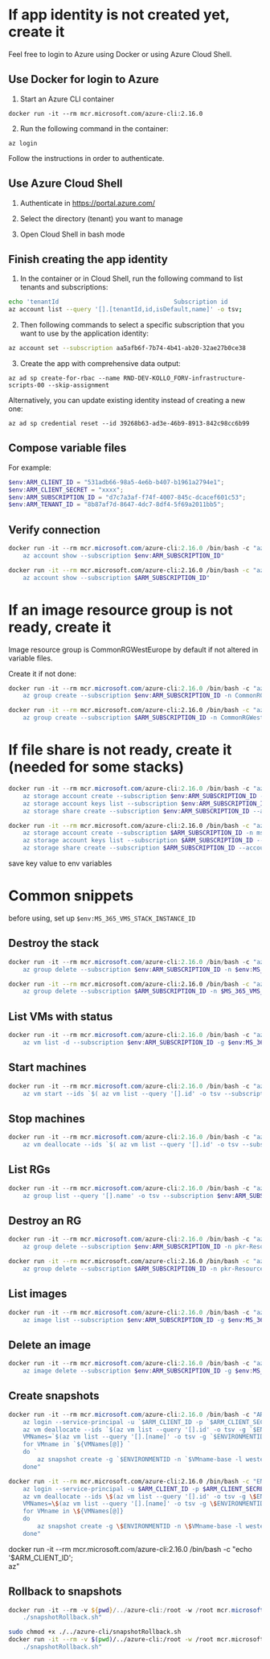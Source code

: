# If app identity is not created yet, create it

Feel free to login to Azure using Docker or using Azure Cloud Shell.
## Use Docker for login to Azure

1. Start an Azure CLI container

```
docker run -it --rm mcr.microsoft.com/azure-cli:2.16.0
```

2. Run the following command in the container:

```
az login
```

Follow the instructions in order to authenticate.

## Use Azure Cloud Shell

1. Authenticate in https://portal.azure.com/

2. Select the directory (tenant) you want to manage

3. Open Cloud Shell in bash mode

## Finish creating the app identity

1. In the container or in Cloud Shell, run the following command to list tenants and subscriptions:

```bash
echo 'tenantId                                Subscription id                         Default Subscription name';
az account list --query '[].[tenantId,id,isDefault,name]' -o tsv;
```

2. Then following commands to select a specific subscription that you want to use by the application identity:

```bash
az account set --subscription aa5afb6f-7b74-4b41-ab20-32ae27b0ce38
```

3. Create the app with comprehensive data output:

```
az ad sp create-for-rbac --name RND-DEV-KOLLO_FORV-infrastructure-scripts-00 --skip-assignment
```

Alternatively, you can update existing identity instead of creating a new one:

```
az ad sp credential reset --id 39268b63-ad3e-46b9-8913-842c98cc6b99
```

## Compose variable files

For example:

```PowerShell
$env:ARM_CLIENT_ID = "531adb66-98a5-4e6b-b407-b1961a2794e1";
$env:ARM_CLIENT_SECRET = "xxxx";
$env:ARM_SUBSCRIPTION_ID = "d7c7a3af-f74f-4007-845c-dcacef601c53";
$env:ARM_TENANT_ID = "8b87af7d-8647-4dc7-8df4-5f69a2011bb5";
```

## Verify connection

```PowerShell
docker run -it --rm mcr.microsoft.com/azure-cli:2.16.0 /bin/bash -c "az login --service-principal -u $env:ARM_CLIENT_ID -p $env:ARM_CLIENT_SECRET --tenant $env:ARM_TENANT_ID; `
    az account show --subscription $env:ARM_SUBSCRIPTION_ID"
```

```bash
docker run -it --rm mcr.microsoft.com/azure-cli:2.16.0 /bin/bash -c "az login --service-principal -u $ARM_CLIENT_ID -p $ARM_CLIENT_SECRET --tenant $ARM_TENANT_ID;
    az account show --subscription $ARM_SUBSCRIPTION_ID"
```

# If an image resource group is not ready, create it

Image resource group is CommonRGWestEurope by default if not altered in variable files.

Create it if not done:
```PowerShell
docker run -it --rm mcr.microsoft.com/azure-cli:2.16.0 /bin/bash -c "az login --service-principal -u $env:ARM_CLIENT_ID -p $env:ARM_CLIENT_SECRET --tenant $env:ARM_TENANT_ID; `
    az group create --subscription $env:ARM_SUBSCRIPTION_ID -n CommonRGWestEurope -l westeurope"
```

```bash
docker run -it --rm mcr.microsoft.com/azure-cli:2.16.0 /bin/bash -c "az login --service-principal -u $ARM_CLIENT_ID -p $ARM_CLIENT_SECRET --tenant $ARM_TENANT_ID;
    az group create --subscription $ARM_SUBSCRIPTION_ID -n CommonRGWestEurope -l westeurope"
```

# If file share is not ready, create it (needed for some stacks)

```PowerShell
docker run -it --rm mcr.microsoft.com/azure-cli:2.16.0 /bin/bash -c "az login --service-principal -u $env:ARM_CLIENT_ID -p $env:ARM_CLIENT_SECRET --tenant $env:ARM_TENANT_ID; `
    az storage account create --subscription $env:ARM_SUBSCRIPTION_ID -n softwestdlrsv20 -g CommonRGWestEurope -l westeurope --sku Standard_LRS --kind StorageV2 `
    az storage account keys list --subscription $env:ARM_SUBSCRIPTION_ID --account-name softwestdlrsv20 `
    az storage share create --subscription $env:ARM_SUBSCRIPTION_ID --account-name softwestdlrsv20 --name common-00"
```

```bash
docker run -it --rm mcr.microsoft.com/azure-cli:2.16.0 /bin/bash -c "az login --service-principal -u $ARM_CLIENT_ID -p $ARM_CLIENT_SECRET --tenant $ARM_TENANT_ID;
    az storage account create --subscription $ARM_SUBSCRIPTION_ID -n ms365vmswestdlrsv20 -g CommonRGWestEurope -l westeurope --sku Standard_LRS --kind StorageV2;
    az storage account keys list --subscription $ARM_SUBSCRIPTION_ID --account-name ms365vmswestdlrsv20;
    az storage share create --subscription $ARM_SUBSCRIPTION_ID --account-name ms365vmswestdlrsv20 --name common-00"
```

save key value to env variables

# Common snippets

before using, set up `$env:MS_365_VMS_STACK_INSTANCE_ID`

## Destroy the stack

```PowerShell
docker run -it --rm mcr.microsoft.com/azure-cli:2.16.0 /bin/bash -c "az login --service-principal -u $env:ARM_CLIENT_ID -p $env:ARM_CLIENT_SECRET --tenant $env:ARM_TENANT_ID; `
    az group delete --subscription $env:ARM_SUBSCRIPTION_ID -n $env:MS_365_VMS_STACK_INSTANCE_ID -y"
```

```bash
docker run -it --rm mcr.microsoft.com/azure-cli:2.16.0 /bin/bash -c "az login --service-principal -u $ARM_CLIENT_ID -p $ARM_CLIENT_SECRET --tenant $ARM_TENANT_ID; \
    az group delete --subscription $ARM_SUBSCRIPTION_ID -n $MS_365_VMS_STACK_INSTANCE_ID -y"
```

## List VMs with status

```PowerShell
docker run -it --rm mcr.microsoft.com/azure-cli:2.16.0 /bin/bash -c "az login --service-principal -u $env:ARM_CLIENT_ID -p $env:ARM_CLIENT_SECRET --tenant $env:ARM_TENANT_ID; `
    az vm list -d --subscription $env:ARM_SUBSCRIPTION_ID -g $env:MS_365_VMS_STACK_INSTANCE_ID -o table"
```

## Start machines

```PowerShell
docker run -it --rm mcr.microsoft.com/azure-cli:2.16.0 /bin/bash -c "az login --service-principal -u $env:ARM_CLIENT_ID -p $env:ARM_CLIENT_SECRET --tenant $env:ARM_TENANT_ID; `
    az vm start --ids `$( az vm list --query '[].id' -o tsv --subscription $env:ARM_SUBSCRIPTION_ID -g $env:MS_365_VMS_STACK_INSTANCE_ID )"
```

## Stop machines

```PowerShell
docker run -it --rm mcr.microsoft.com/azure-cli:2.16.0 /bin/bash -c "az login --service-principal -u $env:ARM_CLIENT_ID -p $env:ARM_CLIENT_SECRET --tenant $env:ARM_TENANT_ID; `
    az vm deallocate --ids `$( az vm list --query '[].id' -o tsv --subscription $env:ARM_SUBSCRIPTION_ID -g $env:MS_365_VMS_STACK_INSTANCE_ID )"
```

## List RGs

```PowerShell
docker run -it --rm mcr.microsoft.com/azure-cli:2.16.0 /bin/bash -c "az login --service-principal -u $env:ARM_CLIENT_ID -p $env:ARM_CLIENT_SECRET --tenant $env:ARM_TENANT_ID; `
    az group list --query '[].name' -o tsv --subscription $env:ARM_SUBSCRIPTION_ID"
```

## Destroy an RG

```PowerShell
docker run -it --rm mcr.microsoft.com/azure-cli:2.16.0 /bin/bash -c "az login --service-principal -u $env:ARM_CLIENT_ID -p $env:ARM_CLIENT_SECRET --tenant $env:ARM_TENANT_ID; `
    az group delete --subscription $env:ARM_SUBSCRIPTION_ID -n pkr-Resource-Group-byd9he88e5 -y"
```

```bash
docker run -it --rm mcr.microsoft.com/azure-cli:2.16.0 /bin/bash -c "az login --service-principal -u $ARM_CLIENT_ID -p $ARM_CLIENT_SECRET --tenant $ARM_TENANT_ID; \
    az group delete --subscription $ARM_SUBSCRIPTION_ID -n pkr-Resource-Group-byd9he88e5 -y"
```

## List images

```PowerShell
docker run -it --rm mcr.microsoft.com/azure-cli:2.16.0 /bin/bash -c "az login --service-principal -u $env:ARM_CLIENT_ID -p $env:ARM_CLIENT_SECRET --tenant $env:ARM_TENANT_ID; `
    az image list --subscription $env:ARM_SUBSCRIPTION_ID -g $env:MS_365_VMS_IMAGE_RG_NAME -o table"
```

## Delete an image

```PowerShell
docker run -it --rm mcr.microsoft.com/azure-cli:2.16.0 /bin/bash -c "az login --service-principal -u $env:ARM_CLIENT_ID -p $env:ARM_CLIENT_SECRET --tenant $env:ARM_TENANT_ID; `
    az image delete --subscription $env:ARM_SUBSCRIPTION_ID -g $env:MS_365_VMS_IMAGE_RG_NAME -n win2019-sql2019-rs-20201029..99"
```

## Create snapshots

```PowerShell
docker run -it --rm mcr.microsoft.com/azure-cli:2.16.0 /bin/bash -c "ARM_CLIENT_ID='$env:ARM_CLIENT_ID'; ARM_CLIENT_SECRET='$env:ARM_CLIENT_SECRET'; ARM_TENANT_ID='$env:ARM_TENANT_ID'; ENVIRONMENTID='$env:MS_365_VMS_STACK_INSTANCE_ID'; ARM_SUBSCRIPTION_ID='$env:ARM_SUBSCRIPTION_ID'; `
    az login --service-principal -u `$ARM_CLIENT_ID -p `$ARM_CLIENT_SECRET --tenant `$ARM_TENANT_ID; `
    az vm deallocate --ids `$(az vm list --query '[].id' -o tsv -g `$ENVIRONMENTID); `
    VMNames=`$(az vm list --query '[].[name]' -o tsv -g `$ENVIRONMENTID); `
    for VMname in `${VMNames[@]} `
    do `
        az snapshot create -g `$ENVIRONMENTID -n `$VMname-base -l westeurope --source /subscriptions/`$ARM_SUBSCRIPTION_ID/resourceGroups/`$ENVIRONMENTID/providers/Microsoft.Compute/disks/`$VMname-disk-os; `
    done"
```

```bash
docker run -it --rm mcr.microsoft.com/azure-cli:2.16.0 /bin/bash -c "ENVIRONMENTID='$MS_365_VMS_STACK_INSTANCE_ID';
    az login --service-principal -u $ARM_CLIENT_ID -p $ARM_CLIENT_SECRET --tenant $ARM_TENANT_ID;
    az vm deallocate --ids \$(az vm list --query '[].id' -o tsv -g \$ENVIRONMENTID);
    VMNames=\$(az vm list --query '[].[name]' -o tsv -g \$ENVIRONMENTID);
    for VMname in \${VMNames[@]}
    do
        az snapshot create -g \$ENVIRONMENTID -n \$VMname-base -l westeurope --source /subscriptions/$ARM_SUBSCRIPTION_ID/resourceGroups/\$ENVIRONMENTID/providers/Microsoft.Compute/disks/\$VMname-disk-os;
    done"
```

docker run -it --rm mcr.microsoft.com/azure-cli:2.16.0 /bin/bash -c "echo '$ARM_CLIENT_ID'; \
az"

## Rollback to snapshots

```PowerShell
docker run -it --rm -v ${pwd}/../azure-cli:/root -w /root mcr.microsoft.com/azure-cli:2.16.0 /bin/bash -c "export ARM_CLIENT_ID='$env:ARM_CLIENT_ID'; export ARM_CLIENT_SECRET='$env:ARM_CLIENT_SECRET'; export ARM_TENANT_ID='$env:ARM_TENANT_ID'; export ENVIRONMENTID='$env:MS_365_VMS_STACK_INSTANCE_ID'; export ARM_SUBSCRIPTION_ID='$env:ARM_SUBSCRIPTION_ID'; `
    ./snapshotRollback.sh"
```

```bash
sudo chmod +x ./../azure-cli/snapshotRollback.sh
docker run -it --rm -v $(pwd)/../azure-cli:/root -w /root mcr.microsoft.com/azure-cli:2.16.0 /bin/bash -c "export ARM_CLIENT_ID='$ARM_CLIENT_ID'; export ARM_CLIENT_SECRET='$ARM_CLIENT_SECRET'; export ARM_TENANT_ID='$ARM_TENANT_ID'; export ENVIRONMENTID='$MS_365_VMS_STACK_INSTANCE_ID'; export ARM_SUBSCRIPTION_ID='$ARM_SUBSCRIPTION_ID'; \
    ./snapshotRollback.sh"
```
